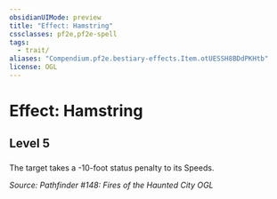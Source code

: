 ```yaml
---
obsidianUIMode: preview
title: "Effect: Hamstring"
cssclasses: pf2e,pf2e-spell
tags:
  - trait/
aliases: "Compendium.pf2e.bestiary-effects.Item.otUESSH8BDdPKHtb"
license: OGL
---
```

# Effect: Hamstring
## Level 5
### 






The target takes a -10-foot status penalty to its Speeds.

*Source: Pathfinder #148: Fires of the Haunted City*
*OGL*